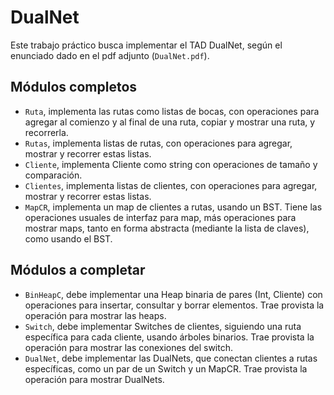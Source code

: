 # DualNet
Este trabajo práctico busca implementar el TAD DualNet, según el enunciado dado en el pdf adjunto (`DualNet.pdf`).

## Módulos completos
* `Ruta`, implementa las rutas como listas de bocas, con operaciones para agregar
          al comienzo y al final de una ruta, copiar y mostrar una ruta, y recorrerla.
* `Rutas`, implementa listas de rutas, con operaciones para agregar, mostrar y 
          recorrer estas listas.
* `Cliente`, implementa Cliente como string con operaciones de tamaño y comparación.
* `Clientes`, implementa listas de clientes, con operaciones para agregar, mostrar y
          recorrer estas listas.
* `MapCR`, implementa un map de clientes a rutas, usando un BST.
           Tiene las operaciones usuales de interfaz para map, más operaciones para mostrar maps, tanto en forma abstracta (mediante la lista de claves), como usando el BST.

## Módulos a completar
* `BinHeapC`, debe implementar una Heap binaria de pares (Int, Cliente) con 
          operaciones para insertar, consultar y borrar elementos. Trae provista la
          operación para mostrar las heaps.
* `Switch`, debe implementar Switches de clientes, siguiendo una ruta específica 
           para cada cliente, usando árboles binarios.
           Trae provista la operación para mostrar las conexiones del switch.
* `DualNet`, debe implementar las DualNets, que conectan clientes a rutas 
           específicas, como un par de un Switch y un MapCR.
           Trae provista la operación para mostrar DualNets.
